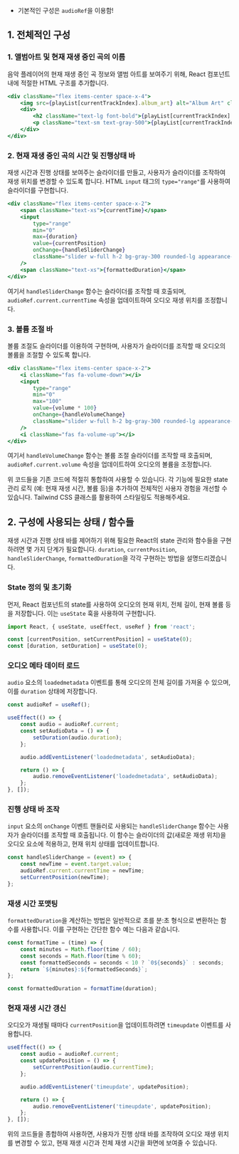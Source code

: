 - 기본적인 구성은 `audioRef`을 이용함!
## 1. 전체적인 구성
### 1. 앨범아트 및 현재 재생 중인 곡의 이름

음악 플레이어의 현재 재생 중인 곡 정보와 앨범 아트를 보여주기 위해, React 컴포넌트 내에 적절한 HTML 구조를 추가합니다.

```jsx
<div className="flex items-center space-x-4">
    <img src={playList[currentTrackIndex].album_art} alt="Album Art" className="w-20 h-20 rounded" />
    <div>
        <h2 className="text-lg font-bold">{playList[currentTrackIndex].name}</h2>
        <p className="text-sm text-gray-500">{playList[currentTrackIndex].artist}</p>
    </div>
</div>
```

### 2. 현재 재생 중인 곡의 시간 및 진행상태 바

재생 시간과 진행 상태를 보여주는 슬라이더를 만들고, 사용자가 슬라이더를 조작하여 재생 위치를 변경할 수 있도록 합니다. HTML `input` 태그의 `type="range"`를 사용하여 슬라이더를 구현합니다.

```jsx
<div className="flex items-center space-x-2">
    <span className="text-xs">{currentTime}</span>
    <input
        type="range"
        min="0"
        max={duration}
        value={currentPosition}
        onChange={handleSliderChange}
        className="slider w-full h-2 bg-gray-300 rounded-lg appearance-none cursor-pointer"
    />
    <span className="text-xs">{formattedDuration}</span>
</div>
```

여기서 `handleSliderChange` 함수는 슬라이더를 조작할 때 호출되며, `audioRef.current.currentTime` 속성을 업데이트하여 오디오 재생 위치를 조정합니다.

### 3. 볼륨 조절 바

볼륨 조절도 슬라이더를 이용하여 구현하며, 사용자가 슬라이더를 조작할 때 오디오의 볼륨을 조절할 수 있도록 합니다.

```jsx
<div className="flex items-center space-x-2">
    <i className="fas fa-volume-down"></i>
    <input
        type="range"
        min="0"
        max="100"
        value={volume * 100}
        onChange={handleVolumeChange}
        className="slider w-full h-2 bg-gray-300 rounded-lg appearance-none cursor-pointer"
    />
    <i className="fas fa-volume-up"></i>
</div>
```

여기서 `handleVolumeChange` 함수는 볼륨 조절 슬라이더를 조작할 때 호출되며, `audioRef.current.volume` 속성을 업데이트하여 오디오의 볼륨을 조정합니다.

위 코드들을 기존 코드에 적절히 통합하여 사용할 수 있습니다. 각 기능에 필요한 state 관리 로직 (예: 현재 재생 시간, 볼륨 등)을 추가하여 전체적인 사용자 경험을 개선할 수 있습니다. Tailwind CSS 클래스를 활용하여 스타일링도 적용해주세요.

## 2. 구성에 사용되는 상태 / 함수들

재생 시간과 진행 상태 바를 제어하기 위해 필요한 React의 state 관리와 함수들을 구현하려면 몇 가지 단계가 필요합니다. `duration`, `currentPosition`, `handleSliderChange`, `formattedDuration`을 각각 구현하는 방법을 설명드리겠습니다.

### State 정의 및 초기화

먼저, React 컴포넌트의 state를 사용하여 오디오의 현재 위치, 전체 길이, 현재 볼륨 등을 저장합니다. 이는 `useState` 훅을 사용하여 구현합니다.

```javascript
import React, { useState, useEffect, useRef } from 'react';

const [currentPosition, setCurrentPosition] = useState(0);
const [duration, setDuration] = useState(0);
```

### 오디오 메타 데이터 로드

`audio` 요소의 `loadedmetadata` 이벤트를 통해 오디오의 전체 길이를 가져올 수 있으며, 이를 `duration` 상태에 저장합니다.

```javascript
const audioRef = useRef();

useEffect(() => {
    const audio = audioRef.current;
    const setAudioData = () => {
        setDuration(audio.duration);
    };

    audio.addEventListener('loadedmetadata', setAudioData);

    return () => {
        audio.removeEventListener('loadedmetadata', setAudioData);
    };
}, []);
```

### 진행 상태 바 조작

`input` 요소의 `onChange` 이벤트 핸들러로 사용되는 `handleSliderChange` 함수는 사용자가 슬라이더를 조작할 때 호출됩니다. 이 함수는 슬라이더의 값(새로운 재생 위치)을 오디오 요소에 적용하고, 현재 위치 상태를 업데이트합니다.

```javascript
const handleSliderChange = (event) => {
    const newTime = event.target.value;
    audioRef.current.currentTime = newTime;
    setCurrentPosition(newTime);
};
```

### 재생 시간 포맷팅

`formattedDuration`을 계산하는 방법은 일반적으로 초를 분:초 형식으로 변환하는 함수를 사용합니다. 이를 구현하는 간단한 함수 예는 다음과 같습니다.

```javascript
const formatTime = (time) => {
    const minutes = Math.floor(time / 60);
    const seconds = Math.floor(time % 60);
    const formattedSeconds = seconds < 10 ? `0${seconds}` : seconds;
    return `${minutes}:${formattedSeconds}`;
};

const formattedDuration = formatTime(duration);
```

### 현재 재생 시간 갱신

오디오가 재생될 때마다 `currentPosition`을 업데이트하려면 `timeupdate` 이벤트를 사용합니다.

```javascript
useEffect(() => {
    const audio = audioRef.current;
    const updatePosition = () => {
        setCurrentPosition(audio.currentTime);
    };

    audio.addEventListener('timeupdate', updatePosition);

    return () => {
        audio.removeEventListener('timeupdate', updatePosition);
    };
}, []);
```

위의 코드들을 종합하여 사용하면, 사용자가 진행 상태 바를 조작하여 오디오 재생 위치를 변경할 수 있고, 현재 재생 시간과 전체 재생 시간을 화면에 보여줄 수 있습니다.
